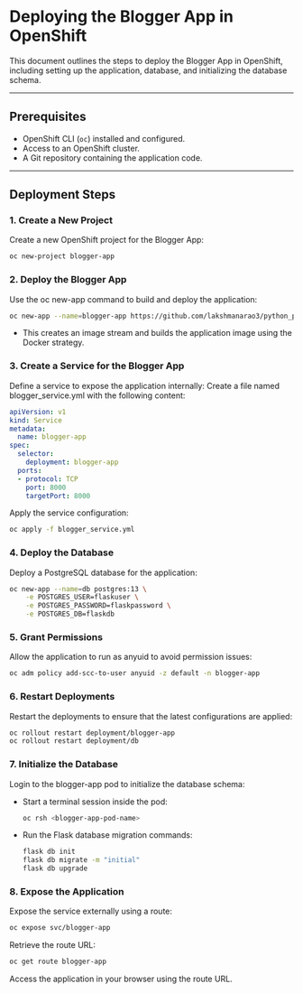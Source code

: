# Deploying the Blogger App in OpenShift

This document outlines the steps to deploy the Blogger App in OpenShift, including setting up the application, database, and initializing the database schema.

---

## Prerequisites
- OpenShift CLI (`oc`) installed and configured.
- Access to an OpenShift cluster.
- A Git repository containing the application code.

---

## Deployment Steps

### 1. Create a New Project
Create a new OpenShift project for the Blogger App:
```bash
oc new-project blogger-app
```

### 2. Deploy the Blogger App
Use the oc new-app command to build and deploy the application:
```bash
oc new-app --name=blogger-app https://github.com/lakshmanarao3/python_projects.git --context-dir=blogger_web
```
* This creates an image stream and builds the application image using the Docker strategy.

### 3.  Create a Service for the Blogger App
Define a service to expose the application internally:
Create a file named blogger_service.yml with the following content:
```yaml
apiVersion: v1
kind: Service
metadata:
  name: blogger-app
spec:
  selector:
    deployment: blogger-app
  ports:
  - protocol: TCP
    port: 8000
    targetPort: 8000
```

Apply the service configuration:
```bash
oc apply -f blogger_service.yml
```

### 4. Deploy the Database
Deploy a PostgreSQL database for the application:
```bash
oc new-app --name=db postgres:13 \
    -e POSTGRES_USER=flaskuser \
    -e POSTGRES_PASSWORD=flaskpassword \
    -e POSTGRES_DB=flaskdb
```

### 5. Grant Permissions
Allow the application to run as anyuid to avoid permission issues:
```bash
oc adm policy add-scc-to-user anyuid -z default -n blogger-app
```

### 6. Restart Deployments
Restart the deployments to ensure that the latest configurations are applied:
```bash
oc rollout restart deployment/blogger-app
oc rollout restart deployment/db
```

### 7. Initialize the Database
Login to the blogger-app pod to initialize the database schema:
  * Start a terminal session inside the pod:
    ```bash
    oc rsh <blogger-app-pod-name>
    ```
  * Run the Flask database migration commands:
    ```bash
    flask db init
    flask db migrate -m "initial"
    flask db upgrade
    ```

### 8. Expose the Application
Expose the service externally using a route:
```bash
oc expose svc/blogger-app
```
Retrieve the route URL:
```bash
oc get route blogger-app
```
Access the application in your browser using the route URL.




